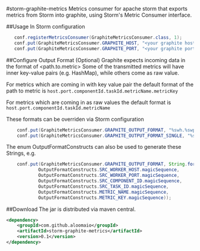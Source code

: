 #storm-graphite-metrics
Metrics consumer for apache storm that exports metrics from Storm into graphite, using Storm's Metric Consumer interface.

##Usage
In Storm configuration
```java
   conf.registerMetricsConsumer(GraphiteMetricsConsumer.class, 1);
   conf.put(GraphiteMetricsConsumer.GRAPHITE_HOST, "<your graphite host>"); //default localhost
   conf.put(GraphiteMetricsConsumer.GRAPHITE_PORT, "<your graphite port>"); //default 2003
```
##Configure Output Format (Optional)
Graphite expects incoming data in the format of <path.to.metric> <numeric value> <timestamp>
Some of the transmitted metrics will have inner key-value pairs (e.g. HashMap), while others come as raw value.

For metrics which are coming in with key value pair the default format of the
path to metric is `host.port.componentId.taskId.metricName.metricKey`

For metrics which are coming in as raw values the default format is `host.port.componentId.taskId.metricName`

These formats can be overriden via Storm configuration
```java
    conf.put(GraphiteMetricsConsumer.GRAPHITE_OUTPUT_FORMAT, "%swh.%swp.%sci.%sti.%mn.%mk"); //this is the default
    conf.put(GraphiteMetricsConsumer.GRAPHITE_OUTPUT_FORMAT_SINGLE, "%swh.%swp.%sci.%sti.%mn"); //this is the default
```
The enum OutputFormatConstructs can also be used to generate these Strings, e.g.
```java
    conf.put(GraphiteMetricsConsumer.GRAPHITE_OUTPUT_FORMAT, String.format("%s.%s.%s.%s.%s.%s",
			OutputFormatConstructs.SRC_WORKER_HOST.magicSequence,
			OutputFormatConstructs.SRC_WORKER_PORT.magicSequence,
			OutputFormatConstructs.SRC_COMPONENT_ID.magicSequence,
			OutputFormatConstructs.SRC_TASK_ID.magicSequence,
			OutputFormatConstructs.METRIC_NAME.magicSequence,
			OutputFormatConstructs.METRIC_KEY.magicSequence));
```

##Download
The jar is distributed via maven central.
```xml
<dependency>
    <groupId>com.github.aloomaio</groupId>
    <artifactId>storm-graphite-metrics</artifactId>
    <version>0.1</version>
</dependency>
```
